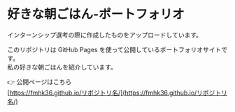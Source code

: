 # 好きな朝ごはん-ポートフォリオ

インターンシップ選考の際に作成したものをアップロードしています。

このリポジトリは GitHub Pages を使って公開しているポートフォリオサイトです。  
私の好きな朝ごはんを紹介しています。

👉 公開ページはこちら  
[https://fmhk36.github.io/リポジトリ名/](https://fmhk36.github.io/リポジトリ名/)
